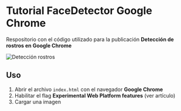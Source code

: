 # Tutorial FaceDetector Google Chrome
Respositorio con el código utilizado para la publicación **Detección de rostros en Google Chrome**

![Detección rostros](http://nicoavila.s3.amazonaws.com/articulos/13_01deteccion-rostros-chrome.jpg)

## Uso
1. Abrir el archivo ```index.html``` con el navegador **Google Chrome**
2. Habilitar el flag **Experimental Web Platform features** (ver artículo)
3. Cargar una imagen
